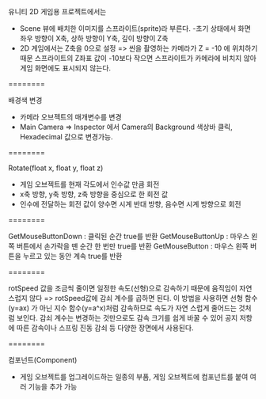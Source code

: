 유니티 2D 게임용 프로젝트에서는

- Scene 뷰에 배치한 이미지를 스프라이트(sprite)라 부른다. -초기 상태에서 화면 좌우 방향이 X축, 상하 방향이 Y축, 깊이 방향이 Z축
- 2D 게임에서는 Z축을 0으로 설정 => 씬을 촬영하는 카메라가 Z = -10 에 위치하기때문
  스프라이트의 Z좌표 값이 -10보다 작으면 스프라이트가 카메라에 비치지 않아 게임 화면에도 표시되지 않는다.

========

배경색 변경

- 카메라 오브젝트의 매개변수를 변경
- Main Camera => Inspector 에서 Camera의 Background 색상바 클릭, Hexadecimal 값으로 변경가능.

========

Rotate(float x, float y, float z)

- 게임 오브젝트를 현재 각도에서 인수값 만큼 회전
- x축 방향, y축 방향, z축 방향을 중심으로 한 회전 값
- 인수에 전달하는 회전 값이 양수면 시계 반대 방향, 음수면 시계 방향으로 회전

========

GetMouseButtonDown : 클릭된 순간 true를 반환
GetMouseButtonUp : 마우스 왼쪽 버튼에서 손가락을 뗀 순간 한 번만 true를 반환
GetMouseButton : 마우스 왼쪽 버튼을 누르고 있는 동안 계속 true를 반환

========

rotSpeed 값을 조금씩 줄이면 일정한 속도(선형)으로 감속하기 때문에 움직임이 자연스럽지 않다 => rotSpeed값에 감쇠 계수를 곱하면 된다.
이 방법을 사용하면 선형 함수(y=ax) 가 아닌 지수 함수(y=a^x)처럼 감속하므로 속도가 자연 스럽게 줄어드는 것처럼 보인다.
감쇠 계수는 변경하는 것만으로도 감속 크기를 쉽게 바꿀 수 있어 공지 저항에 따른 감속이나 스프링 진동 감쇠 등 다양한 장면에서 사용된다.

========

컴포넌트(Component)

- 게임 오브젝트를 업그레이드하는 일종의 부품, 게임 오브젝트에 컴포넌트를 붙여 여러 기능을 추가 가능
